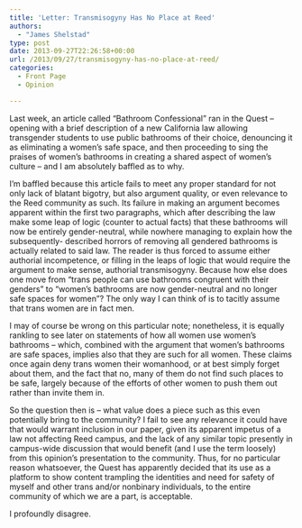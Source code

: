 ```yaml
---
title: 'Letter: Transmisogyny Has No Place at Reed'
authors: 
  - "James Shelstad"
type: post
date: 2013-09-27T22:26:58+00:00
url: /2013/09/27/transmisogyny-has-no-place-at-reed/
categories:
  - Front Page
  - Opinion

---
```

<div>
  <p>
    Last week, an article called “Bathroom Confessional” ran in the Quest &#8211; opening with a brief description of a new California law allowing transgender students to use public bathrooms of their choice, denouncing it as eliminating a women’s safe space, and then proceeding to sing the praises of women’s bathrooms in creating a shared aspect of women’s culture – and I am absolutely baffled as to why.
  </p>
  
  <p>
    I’m baffled because this article fails to meet any proper standard for not only lack of blatant bigotry, but also argument quality, or even relevance to the Reed community as such. Its failure in making an argument becomes apparent within the first two paragraphs, which after describing the law make some leap of logic (counter to actual facts) that these bathrooms will now be entirely gender-neutral, while nowhere managing to explain how the subsequently- described horrors of removing all gendered bathrooms is actually related to said law. The reader is thus forced to assume either authorial incompetence, or filling in the leaps of logic that would require the argument to make sense, authorial transmisogyny. Because how else does one move from “trans people can use bathrooms congruent with their genders” to “women’s bathrooms are now gender-neutral and no longer safe spaces for women”? The only way I can think of is to tacitly assume that trans women are in fact men.
  </p>
  
  <p>
    I may of course be wrong on this particular note; nonetheless, it is equally rankling to see later on statements of how all women use women’s bathrooms – which, combined with the argument that women’s bathrooms are safe spaces, implies also that they are such for all women. These claims once again deny trans women their womanhood, or at best simply forget about them, and the fact that no, many of them do not find such places to be safe, largely because of the efforts of other women to push them out rather than invite them in.
  </p>
  
  <p>
    So the question then is – what value does a piece such as this even potentially bring to the community? I fail to see any relevance it could have that would warrant inclusion in our paper, given its apparent impetus of a law not affecting Reed campus, and the lack of any similar topic presently in campus-wide discussion that would benefit (and I use the term loosely) from this opinion’s presentation to the community. Thus, for no particular reason whatsoever, the Quest has apparently decided that its use as a platform to show content trampling the identities and need for safety of myself and other trans and/or nonbinary individuals, to the entire community of which we are a part, is acceptable.
  </p>
  
  <p>
    I profoundly disagree.
  </p>
</div>